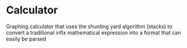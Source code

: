# Calculator
Graphing calculator that uses the shunting yard algorithm (stacks) to convert a traditional infix mathematical expression into a format that can easily be parsed 
